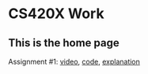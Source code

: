 # CS420X Work
## This is the home page 

Assignment #1: [video](https://youtu.be/hwl_rEBJDiM), [code](https://github.com/FilipKernan/CS420X/blob/main/Assignment1.glsl), [explanation](https://github.com/FilipKernan/CS420X/blob/main/Assignment1Explanation.md)


